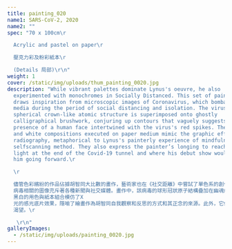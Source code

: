 ```yaml
---
title: painting_020
name1: SARS-CoV-2, 2020
name2: ""
spec: "70 x 100cm\r

  Acrylic and pastel on paper\r

  壓克力彩及粉彩紙本\r

  (Details 局部)\r\n"
weight: 1
cover: /static/img/uploads/thum_painting_0020.jpg
description: "While vibrant palettes dominate Lynus's oeuvre, he also
  experimented with monochromes in Socially Distanced. This set of paintings
  draws inspiration from microscopic images of Coronavirus, which bombarded news
  media during the period of social distancing and isolation. The virus's
  spherical crown-like atomic structure is superimposed onto ghostly
  calligraphical brushwork, conjuring up contours that vaguely suggests the
  presence of a human face intertwined with the virus's red spikes. The black
  and white compositions executed on paper medium mimic the graphic effects of
  radiography, metaphorical to Lynus's painterly experience of mindfulness as a
  selfscanning method. They also express the painter’s longing to reach the
  light at the end of the Covid-19 tunnel and where his debut show would take
  him going forward.\r

  \r

  儘管色彩繽紛的作品佔據胡智同大比數的畫作，藝術家也在《社交距離》中嘗試了單色系的創作。這組繪畫的靈感來自冠狀病毒的顯微鏡微觀圖像。在疫情蔓延期間，冠狀\
  病毒相關的圖像充斥著各種新聞與社交媒體。畫作中，該病毒的球形冠狀原子結構疊加在幽魂般的白色筆觸上，依稀勾勒出的人頭輪廓被捆鎖在病毒紅色尖刺所築起的牢龍中。\
  黑白的用色與紙本組合模仿了X
  光的感光底片效果，隱喻了繪畫作為胡智同自我觀察和反思的方式和其正念的來源。此外，它們亦表達了藝術家對疫情結束的曙光，以及這場個展能為他開拓的新領域的憧憬與\
  渴望。\r

   \r\n"
galleryImages:
  - /static/img/uploads/painting_0020.jpg
---
```

